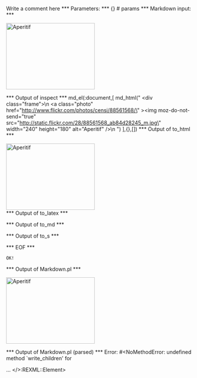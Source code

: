 Write a comment here
*** Parameters: ***
{} # params 
*** Markdown input: ***
 <div class="frame">
 <a class="photo" href="http://www.flickr.com/photos/censi/88561568/" ><img moz-do-not-send="true" src="http://static.flickr.com/28/88561568_ab84d28245_m.jpg" width="240" height="180" alt="Aperitif" /></a>
 </div>


*** Output of inspect ***
md_el(:document,[
	md_html(" <div class=\"frame\">\n <a class=\"photo\" href=\"http://www.flickr.com/photos/censi/88561568/\" ><img moz-do-not-send=\"true\" src=\"http://static.flickr.com/28/88561568_ab84d28245_m.jpg\" width=\"240\" height=\"180\" alt=\"Aperitif\" /></a>\n </div>")
],{},[])
*** Output of to_html ***
<div class='frame'>
 <a href='http://www.flickr.com/photos/censi/88561568/' class='photo'><img src='http://static.flickr.com/28/88561568_ab84d28245_m.jpg' height='180' moz-do-not-send='true' alt='Aperitif' width='240' /></a>
 </div>
*** Output of to_latex ***

*** Output of to_md ***

*** Output of to_s ***

*** EOF ***



	OK!



*** Output of Markdown.pl ***
<p><div class="frame">
 <a class="photo" href="http://www.flickr.com/photos/censi/88561568/" ><img moz-do-not-send="true" src="http://static.flickr.com/28/88561568_ab84d28245_m.jpg" width="240" height="180" alt="Aperitif" /></a>
 </div></p>

*** Output of Markdown.pl (parsed) ***
Error: #<NoMethodError: undefined method `write_children' for <div> ... </>:REXML::Element>
